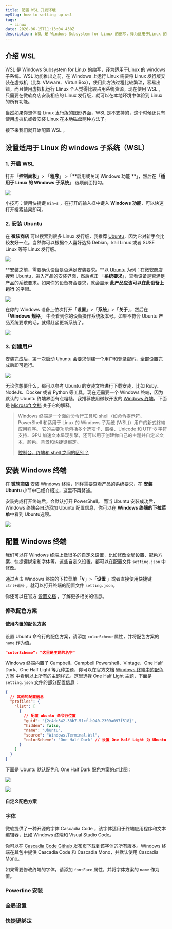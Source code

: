 ```yaml
---
title: 配置 WSL 开发环境
mySlug: how to setting up wsl
tags:
  - Linux
date: 2020-06-15T11:13:04.430Z
description: WSL 是 Windows Subsystem for Linux 的缩写，译为适用于Linux 的 windows 子系统。
---
```

## 介绍 WSL 

WSL 是 Windows Subsystem for Linux 的缩写，译为适用于Linux 的 windows 子系统。WSL 功能推出之前，在 Windows 上运行 Linux 需要将 Linux 发行版安装在虚拟机（比如 VMware、VirtualBox），使用此方法过程比较繁琐，容易出错，而且使用虚拟机运行 Llinux 个人觉得比较占用系统资源。现在使用 WSL ，只需要在微软商店安装相应的 Linux 发行版，就可以在本地环境中体验到 Linux 的所有功能。

当然如果你想体验 Linux 发行版的图形界面，WSL 是不支持的，这个时候还只有使用虚拟机或者安装 Linux 在本地磁盘两种方法了。

接下来我们就开始配置 WSL 。

## 设置适用于 Linux 的 windows 子系统（WSL）

### 1. 开启 WSL

打开「**控制面板**」> 「**程序**」 >「**启用或关闭 Windows 功能 **」，然后在「**适用于 Linux 的 Windows 子系统**」 选项前面打勾。

![](https://i.loli.net/2020/06/15/IyZQHcswn9NEgDp.png)

小技巧：使用快捷键  `Win+s` ，在打开的输入框中键入 **Windows 功能**，可以快速打开搜索结果即可。

### 2. 安装 Ubuntu

在 **微软商店** 可以搜索到很多 Linux 发行版，我推荐 [Ubuntu](https://www.microsoft.com/zh-cn/p/ubuntu/9nblggh4msv6?activetab=pivot:overviewtab)，因为它对新手会比较友好一点。当然你可以根据个人喜好选择 Debian，kail Linux 或者 SUSE Linux 等等 Linux 发行版。

![](https://i.loli.net/2020/06/15/5FkfX7I1eaJNHhS.png)

**安装之前，需要确认设备是否满足安装要求。**以 [Ubuntu](https://www.microsoft.com/zh-cn/p/ubuntu/9nblggh4msv6?activetab=pivot:overviewtab) 为例：在微软商店搜索 Ubuntu，进入产品的安装界面，然后点击 「**系统要求**」，查看设备是否满足产品的系统要求。如果你的设备符合要求，就会显示 **此产品应该可以在此设备上运行** 的字眼。

![](https://i.loli.net/2020/06/15/k3KxVfO7LCla1YH.png)

在你的 Windows 设备上依次打开「**设置**」>「**系统**」>「**关于**」，然后在「**Windows 规格**」 中会看到你的设备操作系统版本号。如果不符合 Ubuntu 产品系统要求的话，就得赶紧更新系统了。

![](https://i.loli.net/2020/06/15/qPzDbKpvBLfruGQ.png)

### 3. 创建用户

安装完成后，第一次启动 Ubuntu 会要求创建一个用户和登录密码，全部设置完成后即可运行。

![](https://i.loli.net/2020/06/15/RxthJjHEiCvqZGF.png)

无论你想要什么，都可以参考 Ubuntu 的安装文档进行下载安装，比如 Ruby、NodeJs、Docker 或者 Python 等工具。现在还需要一个 Windows 终端，因为默认的 Ubuntu 终端界面有点粗糙，我推荐使用微软开发的 [Windows 终端](https://www.microsoft.com/zh-cn/p/windows-terminal/9n0dx20hk701?rtc=1&activetab=pivot:overviewtab)，下面是 [Microsoft 文档](https://docs.microsoft.com/zh-cn/windows/terminal/) 关于它的解释。

>Windows 终端是一个面向命令行工具和 shell（如命令提示符、PowerShell 和适用于 Linux 的 Windows 子系统 (WSL)）用户的新式终端应用程序。 它的主要功能包括多个选项卡、窗格、Unicode 和 UTF-8 字符支持、GPU 加速文本呈现引擎，还可以用于创建你自己的主题并自定义文本、颜色、背景和快捷键绑定。  
>
>[控制台、终端和 shell 之间的区别？](https://www.hanselman.com/blog/WhatsTheDifferenceBetweenAConsoleATerminalAndAShell.aspx)

## 安装 Windows 终端

在 [**微软商店**](https://www.microsoft.com/zh-cn/p/windows-terminal/9n0dx20hk701?rtc=1&activetab=pivot:overviewtab) 安装 Windows 终端，同样需要查看产品的系统要求，在 **安装 Ubuntu** 小节中已经介绍过，这里不再赘述。

安装完成打开终端后，会默认打开 PowerShell。 而当 Ubuntu 安装成功后，Windows 终端会自动添加 Ubuntu 配置信息，你可以在 **Windows 终端的下拉菜单**中看到 Ubuntu选项。

![](https://i.loli.net/2020/06/15/pJ2hNrlEXde7ATV.png)

## 配置 Windows 终端

我们可以在 Windows 终端上做很多的自定义设置，比如修改全局设置、配色方案、快捷键绑定和字体等。这些自定义设置，都可以在配置文件 `setting.json` 中修改。

通过点击 Windows 终端的下拉菜单「**∨**」>「**设置** 」或者直接使用快捷键 `ctrl+逗号` ，就可以打开终端的配置文件 `setting.json`。

你还可以在官方 [设置文档](https://docs.microsoft.com/zh-cn/windows/terminal/get-started) ，了解更多相关的信息。

### 修改配色方案

#### 使用内置的配色方案

设置 Ubuntu 命令行的配色方案，请添加 `colorScheme` 属性，并将配色方案的 `name` 作为值。

```json
"colorScheme": "这里是主题的名字"
```

Windows 终端内置了 Campbell、Campbell Powershell、Vintage、One Half Dark、One Half Light 等九种主题，你可以在官方文档 [Windows 终端中的配色方案](https://docs.microsoft.com/zh-cn/windows/terminal/customize-settings/color-schemes#tango-dark) 中看到以上所有的主题样式。这里选择 One Half Light 主题，下面是 `setting.json` 文件的部分配置信息：

```json
{
  // 其他的配置信息
  "profiles": {
    "list": [
      {
        // 配置 ubuntu 命令行位置
        "guid": "{2c4de342-38b7-51cf-b940-2309a097f518}",
        "hidden": false,
        "name": "Ubuntu",
        "source": "Windows.Terminal.Wsl",
        "colorScheme": "One Half Dark" // 设置 One Half Light 为 Ubuntu 命令行的主题
      }
    ]
  }
}
```

下面是 Ubuntu 默认配色和 One Half Dark 配色方案的对比图：

![](https://i.loli.net/2020/06/15/Ta2n9oMdNt3rOL8.png)

![](https://i.loli.net/2020/06/15/Vb3ruT2CSozQWAl.png)

#### 自定义配色方案

### 字体

微软提供了一种开源的字体 Cascadia Code ，该字体适用于终端应用程序和文本编辑器，比如 Windows 终端和  Visual Studio Code。

你可以在 [Cascadia Code Github 发布页](https://github.com/microsoft/cascadia-code/releases)下载到该字体的所有版本。Windows 终端在其包中提供 Cascadia Code 和 Cascadia Mono，并默认使用 Cascadia Mono。

如果需要修改终端的字体，请添加 `fontFace` 属性，并将字体方案的 `name` 作为值。

### Powerline 安装

### 全局设置

### 快捷键绑定